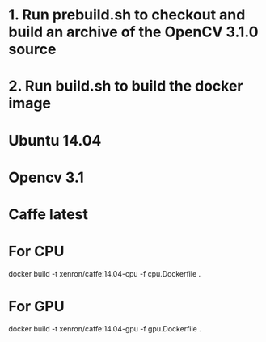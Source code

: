 # 1. Run prebuild.sh to checkout and build an archive of the OpenCV 3.1.0 source
# 2. Run build.sh to build the docker image

# Ubuntu 14.04
# Opencv 3.1
# Caffe latest

# For CPU
docker build -t xenron/caffe:14.04-cpu -f cpu.Dockerfile .
# For GPU
docker build -t xenron/caffe:14.04-gpu -f gpu.Dockerfile .
